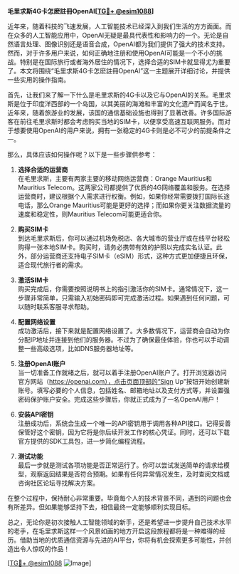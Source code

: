 **毛里求斯4G卡怎麽註冊OpenAI[[TG💪+ @esim1088](https://t.me/s/esim1088)]**

近年来，随着科技的飞速发展，人工智能技术已经深入到我们生活的方方面面。而在众多的人工智能应用中，OpenAI无疑是最具代表性和影响力的一个。无论是自然语言处理、图像识别还是语音合成，OpenAI都为我们提供了强大的技术支持。然而，对于许多用户来说，如何正确地注册和使用OpenAI可能是一个不小的挑战。特别是在国际旅行或者海外居住的情况下，选择合适的SIM卡就显得尤为重要了。本文将围绕“毛里求斯4G卡怎麽註冊OpenAI”这一主题展开详细讨论，并提供一些实用的操作指南。

首先，让我们来了解一下什么是毛里求斯的4G卡以及它与OpenAI的关系。毛里求斯是位于印度洋西部的一个岛国，以其美丽的海滩和丰富的文化遗产而闻名于世。近年来，随着旅游业的发展，该国的通信基础设施也得到了显著改善。许多国际游客在前往毛里求斯时都会考虑购买当地的SIM卡，以便享受高速互联网服务。而对于想要使用OpenAI的用户来说，拥有一张稳定的4G卡则是必不可少的前提条件之一。

那么，具体应该如何操作呢？以下是一些步骤供参考：

1. **选择合适的运营商**  
   在毛里求斯，主要有两家主要的移动网络运营商：Orange Mauritius和Mauritius Telecom。这两家公司都提供了优质的4G网络覆盖和服务。在选择运营商时，建议根据个人需求进行权衡。例如，如果你经常需要拨打国际长途电话，那么Orange Mauritius可能是更好的选择；而如果你更关注数据流量的速度和稳定性，则Mauritius Telecom可能更适合你。

2. **购买SIM卡**  
   到达毛里求斯后，你可以通过机场免税店、各大城市的营业厅或在线平台轻松购得一张本地SIM卡。购买时，请务必携带有效的护照以完成实名认证。此外，部分运营商还支持电子SIM卡（eSIM）形式，这种方式更加便捷且环保，适合现代旅行者的需求。

3. **激活SIM卡**  
   购买完成后，你需要按照说明书上的指引激活你的SIM卡。通常情况下，这一步骤非常简单，只需输入初始密码即可完成激活过程。如果遇到任何问题，可以随时联系客服寻求帮助。

4. **配置网络设置**  
   成功激活后，接下来就是配置网络设置了。大多数情况下，运营商会自动为你分配IP地址并连接到他们的服务器。不过为了确保最佳体验，你也可以手动调整一些高级选项，比如DNS服务器地址等。

5. **注册OpenAI账户**  
   当一切准备工作就绪之后，就可以着手注册OpenAI账户了。打开浏览器访问官方网站（https://openai.com），点击页面顶部的“Sign Up”按钮开始创建新账号。填写必要的个人信息，包括姓名、邮箱地址以及支付方式等，并设置强密码保护账户安全。完成这些步骤后，你就正式成为了一名OpenAI用户！

6. **安装API密钥**  
   注册成功后，系统会生成一个唯一的API密钥用于调用各种API接口。记得妥善保管好这个密钥，因为它将是你后续开发工作的核心凭证。同时，还可以下载官方提供的SDK工具包，进一步简化编程流程。

7. **测试功能**  
   最后一步就是测试各项功能是否正常运行了。你可以尝试发送简单的请求给模型，观察返回结果是否符合预期。如果有任何异常情况发生，及时查阅文档或咨询社区论坛寻找解决方案。

在整个过程中，保持耐心非常重要。毕竟每个人的技术背景不同，遇到的问题也会有所差异。但如果能够坚持下去，相信最终一定能够顺利实现目标。

总之，无论你是初次接触人工智能领域的新手，还是希望进一步提升自己技术水平的老手，在毛里求斯这样一个风景如画的地方开启这段旅程都将是一种难得的经历。借助当地的优质通信资源与先进的AI平台，你将有机会探索更多可能性，并创造出令人惊叹的作品！

[[TG💪+ @esim1088](https://t.me/s/esim1088) ![Image](https://i.postimg.cc/4NQfJmqS/Snipaste-2025-05-13-00-14-12.png)]